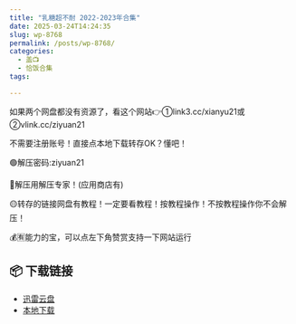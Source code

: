 ```yaml
---
title: "乳糖超不耐 2022-2023年合集"
date: 2025-03-24T14:24:35
slug: wp-8768
permalink: /posts/wp-8768/
categories:
  - 盖📺
  - 恰饭合集
tags:

---
```


如果两个网盘都没有资源了，看这个网站👉①link3.cc/xianyu21或②vlink.cc/ziyuan21

不需要注册账号！直接点本地下载转存OK？懂吧！

🟢解压密码:ziyuan21

🔵解压用解压专家！(应用商店有)

🟡转存的链接网盘有教程！一定要看教程！按教程操作！不按教程操作你不会解压！

💰🈶能力的宝，可以点左下角赞赏支持一下网站运行

## 📦 下载链接
- [迅雷云盘](https://blziyuan21.com/pay-download/8768?key=79cb9c6015&down_id=0)
- [本地下载](https://blziyuan21.com/pay-download/8768?key=79cb9c6015&down_id=1)

